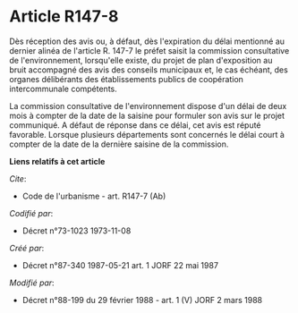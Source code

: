 # Article R147-8

Dès réception des avis ou, à défaut, dès l'expiration du délai mentionné au dernier alinéa de l'article R. 147-7 le préfet
saisit la commission consultative de l'environnement, lorsqu'elle existe, du projet de plan d'exposition au bruit accompagné
des avis des conseils municipaux et, le cas échéant, des organes délibérants des établissements publics de coopération
intercommunale compétents.

La commission consultative de l'environnement dispose d'un délai de deux mois à compter de la date de la saisine pour
formuler son avis sur le projet communiqué. A défaut de réponse dans ce délai, cet avis est réputé favorable. Lorsque
plusieurs départements sont concernés le délai court à compter de la date de la dernière saisine de la commission.

**Liens relatifs à cet article**

_Cite_:

  - Code de l'urbanisme - art. R147-7 (Ab)

_Codifié par_:

  - Décret n°73-1023 1973-11-08

_Créé par_:

  - Décret n°87-340 1987-05-21 art. 1 JORF 22 mai 1987

_Modifié par_:

  - Décret n°88-199 du 29 février 1988 - art. 1 (V) JORF 2 mars 1988
